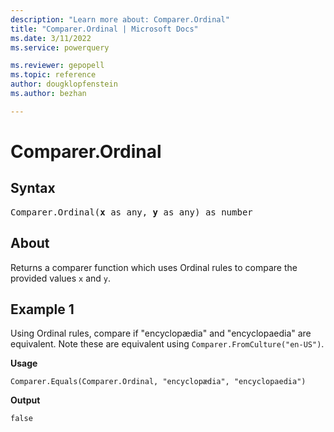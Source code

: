 ```yaml
---
description: "Learn more about: Comparer.Ordinal"
title: "Comparer.Ordinal | Microsoft Docs"
ms.date: 3/11/2022
ms.service: powerquery

ms.reviewer: gepopell
ms.topic: reference
author: dougklopfenstein
ms.author: bezhan

---
```

# Comparer.Ordinal

## Syntax

<pre>
Comparer.Ordinal(<b>x</b> as any, <b>y</b> as any) as number
</pre>
  
## About

Returns a comparer function which uses Ordinal rules to compare the provided values `x` and `y`.

## Example 1

Using Ordinal rules, compare if "encyclopædia" and "encyclopaedia" are equivalent. Note these are equivalent using `Comparer.FromCulture("en-US")`.

**Usage**

```powerquery-m
Comparer.Equals(Comparer.Ordinal, "encyclopædia", "encyclopaedia")
```

**Output**

`false`

